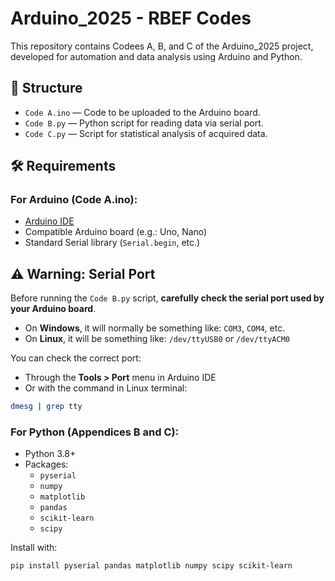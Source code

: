 # Arduino_2025 - RBEF Codes

This repository contains Codees A, B, and C of the Arduino_2025 project, developed for automation and data analysis using Arduino and Python.

## 📁 Structure

- `Code A.ino` — Code to be uploaded to the Arduino board.
- `Code B.py` — Python script for reading data via serial port.
- `Code C.py` — Script for statistical analysis of acquired data.

## 🛠️ Requirements

### For Arduino (Code A.ino):
- [Arduino IDE](https://www.arduino.cc/en/software)
- Compatible Arduino board (e.g.: Uno, Nano)
- Standard Serial library (`Serial.begin`, etc.)

## ⚠️ Warning: Serial Port

Before running the `Code B.py` script, **carefully check the serial port used by your Arduino board**.

- On **Windows**, it will normally be something like: `COM3`, `COM4`, etc.
- On **Linux**, it will be something like: `/dev/ttyUSB0` or `/dev/ttyACM0`

You can check the correct port:
- Through the **Tools > Port** menu in Arduino IDE
- Or with the command in Linux terminal:

```bash
dmesg | grep tty
```

### For Python (Appendices B and C):
- Python 3.8+
- Packages:
  - `pyserial`
  - `numpy`
  - `matplotlib`
  - `pandas`
  - `scikit-learn`
  - `scipy`

Install with:

```
pip install pyserial pandas matplotlib numpy scipy scikit-learn
```

